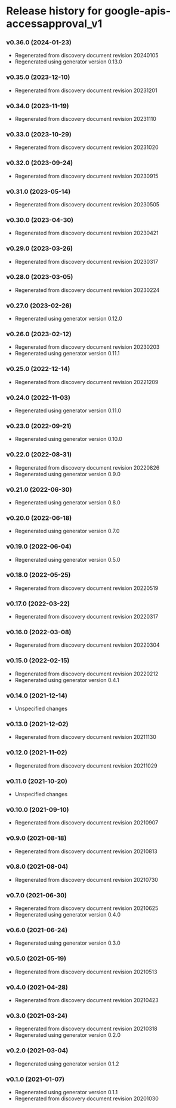 # Release history for google-apis-accessapproval_v1

### v0.36.0 (2024-01-23)

* Regenerated from discovery document revision 20240105
* Regenerated using generator version 0.13.0

### v0.35.0 (2023-12-10)

* Regenerated from discovery document revision 20231201

### v0.34.0 (2023-11-19)

* Regenerated from discovery document revision 20231110

### v0.33.0 (2023-10-29)

* Regenerated from discovery document revision 20231020

### v0.32.0 (2023-09-24)

* Regenerated from discovery document revision 20230915

### v0.31.0 (2023-05-14)

* Regenerated from discovery document revision 20230505

### v0.30.0 (2023-04-30)

* Regenerated from discovery document revision 20230421

### v0.29.0 (2023-03-26)

* Regenerated from discovery document revision 20230317

### v0.28.0 (2023-03-05)

* Regenerated from discovery document revision 20230224

### v0.27.0 (2023-02-26)

* Regenerated using generator version 0.12.0

### v0.26.0 (2023-02-12)

* Regenerated from discovery document revision 20230203
* Regenerated using generator version 0.11.1

### v0.25.0 (2022-12-14)

* Regenerated from discovery document revision 20221209

### v0.24.0 (2022-11-03)

* Regenerated using generator version 0.11.0

### v0.23.0 (2022-09-21)

* Regenerated using generator version 0.10.0

### v0.22.0 (2022-08-31)

* Regenerated from discovery document revision 20220826
* Regenerated using generator version 0.9.0

### v0.21.0 (2022-06-30)

* Regenerated using generator version 0.8.0

### v0.20.0 (2022-06-18)

* Regenerated using generator version 0.7.0

### v0.19.0 (2022-06-04)

* Regenerated using generator version 0.5.0

### v0.18.0 (2022-05-25)

* Regenerated from discovery document revision 20220519

### v0.17.0 (2022-03-22)

* Regenerated from discovery document revision 20220317

### v0.16.0 (2022-03-08)

* Regenerated from discovery document revision 20220304

### v0.15.0 (2022-02-15)

* Regenerated from discovery document revision 20220212
* Regenerated using generator version 0.4.1

### v0.14.0 (2021-12-14)

* Unspecified changes

### v0.13.0 (2021-12-02)

* Regenerated from discovery document revision 20211130

### v0.12.0 (2021-11-02)

* Regenerated from discovery document revision 20211029

### v0.11.0 (2021-10-20)

* Unspecified changes

### v0.10.0 (2021-09-10)

* Regenerated from discovery document revision 20210907

### v0.9.0 (2021-08-18)

* Regenerated from discovery document revision 20210813

### v0.8.0 (2021-08-04)

* Regenerated from discovery document revision 20210730

### v0.7.0 (2021-06-30)

* Regenerated from discovery document revision 20210625
* Regenerated using generator version 0.4.0

### v0.6.0 (2021-06-24)

* Regenerated using generator version 0.3.0

### v0.5.0 (2021-05-19)

* Regenerated from discovery document revision 20210513

### v0.4.0 (2021-04-28)

* Regenerated from discovery document revision 20210423

### v0.3.0 (2021-03-24)

* Regenerated from discovery document revision 20210318
* Regenerated using generator version 0.2.0

### v0.2.0 (2021-03-04)

* Regenerated using generator version 0.1.2

### v0.1.0 (2021-01-07)

* Regenerated using generator version 0.1.1
* Regenerated from discovery document revision 20201030

